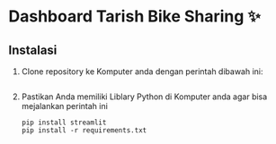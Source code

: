 # Dashboard Tarish  Bike Sharing ✨
## Instalasi

1. Clone repository ke Komputer anda dengan perintah dibawah ini:

   ```shell
   
   ```

2. Pastikan Anda memiliki Liblary Python di Komputer anda agar bisa mejalankan perintah ini

    ```shell
    pip install streamlit
    pip install -r requirements.txt
